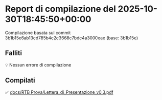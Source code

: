 # Report di compilazione del 2025-10-30T18:45:50+00:00

Compilazione basata sul commit 3b1b15e6ab13cd785b4c2c3668c7bdc4a3000eae (base: 3b1b15e)

## Falliti
💡 Nessun errore di compilazione

## Compilati
✅ [docs/RTB Prova/Lettera_di_Presentazione_v0.3.pdf](docs/RTB%20Prova/Lettera_di_Presentazione_v0.3.pdf)

